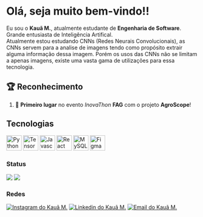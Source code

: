 # Olá, seja muito bem-vindo!!
Eu sou o **Kauã M.**, atualmente estudante de **Engenharia de Software**.
Grande entusiasta de Inteligência Artifical. <br/>
Atualmente estou estudando CNNs (Redes Neurais Convolucionais), as CNNs servem para a analise de imagens tendo como propósito extrair alguma informação dessa imagem. Porém os usos das CNNs não se limitam a apenas imagens, existe uma vasta gama de utilizações para essa tecnologia.

## 🏆 Reconhecimento
1. 🥇 **Primeiro lugar** no evento _InovaThon_ **FAG** com o projeto **AgroScope**!

## Tecnologias
<div> 
  <img height="40" width="40" alt="Python Icon" title="Python" src="https://cdn.jsdelivr.net/gh/devicons/devicon@latest/icons/python/python-original.svg" />
  <img height="40" width="40" alt="TensorFlow Icon" title="TensorFlow" src="https://cdn.jsdelivr.net/gh/devicons/devicon@latest/icons/tensorflow/tensorflow-original.svg" />        
  <img height="40" width="40" alt="Javascript Icon" title="JavaScript" src="https://cdn.jsdelivr.net/gh/devicons/devicon@latest/icons/javascript/javascript-original.svg" /> 
  <img height="40" width="40" alt="React Icon" title="React" src="https://cdn.jsdelivr.net/gh/devicons/devicon@latest/icons/react/react-original.svg" />
  <img height="40" width="40" alt="MySQL Icon" title="MySQL" src="https://cdn.jsdelivr.net/gh/devicons/devicon@latest/icons/mysql/mysql-original.svg" />
  <img height="40" width="40" alt="Figma Icon" title="Figma" src="https://cdn.jsdelivr.net/gh/devicons/devicon@latest/icons/figma/figma-original.svg" />        
</div>

### Status
<div style="flex">
  <picture>
  <source
    srcset="https://github-readme-stats.vercel.app/api?username=Kaua-Matheus&show_icons=true&theme=dark"
    media="(prefers-color-scheme: dark)"
  />
  <source
    srcset="https://github-readme-stats.vercel.app/api?username=Kaua-Matheus&show_icons=true"
    media="(prefers-color-scheme: light), (prefers-color-scheme: no-preference)"
  />
  <img src="https://github-readme-stats.vercel.app/api?username=Kaua-Matheus&show_icons=true" />
</picture>

  <img src="https://github-readme-stats.vercel.app/api/top-langs/?username=Kaua-Matheus&layout=donut"/>
</div>

### Redes
  <a href="https://www.instagram.com/kaua_matheuss_silva/"><img alt="Instagram do Kauã M." src="https://img.shields.io/badge/Instagram-E4405F?style=for-the-badge&logo=instagram&logoColor=white"></img></a>
  <a href="https://www.linkedin.com/in/kauã-m-0816a0269/"><img alt="Linkedin do Kauã M." src="https://img.shields.io/badge/LinkedIn-0077B5?style=for-the-badge&logo=linkedin&logoColor=white"></img></a>
  <a href="mailto:kauamatheussilva06@gmail.com"><img alt="Email do Kauã M." src="https://img.shields.io/badge/Gmail-D14836?style=for-the-badge&logo=gmail&logoColor=white"></img></a>
